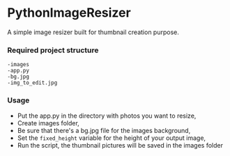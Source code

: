 # PythonImageResizer

A simple image resizer built for thumbnail creation purpose.


### Required project structure
```
-images
-app.py
-bg.jpg
-img_to_edit.jpg
```

### Usage
- Put the app.py in the directory with photos you want to resize,
- Create images folder,
- Be sure that there's a bg.jpg file for the images background,
- Set the `fixed_height` variable for the height of your output image,
- Run the script, the thumbnail pictures will be saved in the images folder

